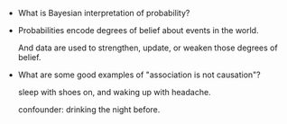 - What is Bayesian interpretation of probability?

- Probabilities encode degrees of belief about events in the world.

  And data are used to strengthen, update, or weaken those degrees of belief.

- What are some good examples of "association is not causation"?

  sleep with shoes on, and waking up with headache.

  confounder: drinking the night before.
